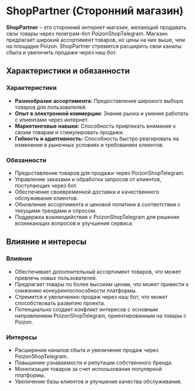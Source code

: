 # ShopPartner (Сторонний магазин)

**ShopPartner** – это сторонний интернет-магазин, желающий продавать свои товары через телеграм-бот PoizonShopTelegram. Магазин предлагает широкий ассортимент товаров, но цены на них выше, чем на площадке Poizon. ShopPartner стремится расширить свои каналы сбыта и увеличить продажи через наш бот.

## Характеристики и обязанности

### Характеристики
- **Разнообразие ассортимента:** Предоставление широкого выбора товаров для пользователей.
- **Опыт в электронной коммерции:** Знание рынка и умение работать с клиентами через интернет.
- **Маркетинговые навыки:** Способность привлекать внимание к своим товарам и стимулировать продажи.
- **Гибкость и адаптивность:** Способность быстро реагировать на изменения в рыночных условиях и требованиях клиентов.

### Обязанности
- Предоставление товаров для продажи через PoizonShopTelegram.
- Управление заказами и обработка запросов от клиентов, поступающих через бот.
- Обеспечение своевременной доставки и качественного обслуживания клиентов.
- Обновление ассортимента и ценовой политики в соответствии с текущими трендами и спросом.
- Поддержка взаимодействия с PoizonShopTelegram для решения возникающих вопросов и улучшения сервиса.

## Влияние и интересы

### Влияние
- Обеспечивает дополнительный ассортимент товаров, что может привлечь новых пользователей.
- Предлагает товары по более высоким ценам, что может привести к снижению конкурентоспособности платформы.
- Стремится к увеличению продаж через наш бот, что может способствовать развитию проекта.
- Потенциально создает конфликт интересов с основным направлением PoizonShopTelegram, ориентированным на товары с Poizon.

### Интересы
- Расширение каналов сбыта и увеличение продаж через PoizonShopTelegram.
- Повышение узнаваемости и репутации собственного бренда.
- Монетизация товаров за счет использования популярной платформы.
- Увеличение базы клиентов и улучшение качества обслуживания.


